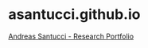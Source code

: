 # asantucci.github.io
[Andreas Santucci - Research Portfolio](https://asantucci.github.io/Research.html)
